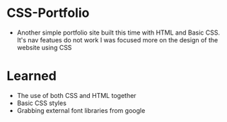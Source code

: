# CSS-Portfolio
- Another simple portfolio site built this time with HTML and Basic CSS. It's nav featues do not work I was focused more on the design of the website using CSS

# Learned
- The use of both CSS and HTML together
- Basic CSS styles
- Grabbing external font libraries from google
  
